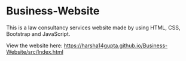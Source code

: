 # Business-Website
This is a law consultancy services website made by using HTML, CSS, Bootstrap and JavaScript.

View the website here: 
https://harsha14gupta.github.io/Business-Website/src/Index.html
